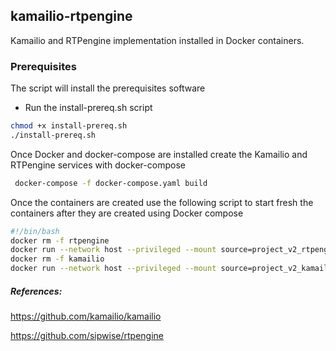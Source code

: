 ## kamailio-rtpengine
Kamailio and RTPengine implementation installed in Docker containers.

### Prerequisites
The script will install the prerequisites software
- Run the install-prereq.sh script

```bash
chmod +x install-prereq.sh
./install-prereq.sh
```

Once Docker and docker-compose are installed create the Kamailio and RTPengine services with docker-compose

```bash
 docker-compose -f docker-compose.yaml build
```

Once the containers are created use the following script to start fresh the containers after they are created using Docker compose

```bash
#!/bin/bash
docker rm -f rtpengine
docker run --network host --privileged --mount source=project_v2_rtpengine,target=/etc/rtpengine --name rtpengine -itd project_v2_rtpengine
docker rm -f kamailio
docker run --network host --privileged --mount source=project_v2_kamailio,target=/etc/kamailio --name kamailio -itd project_v2_kamailio
````








##### References:

https://github.com/kamailio/kamailio

https://github.com/sipwise/rtpengine